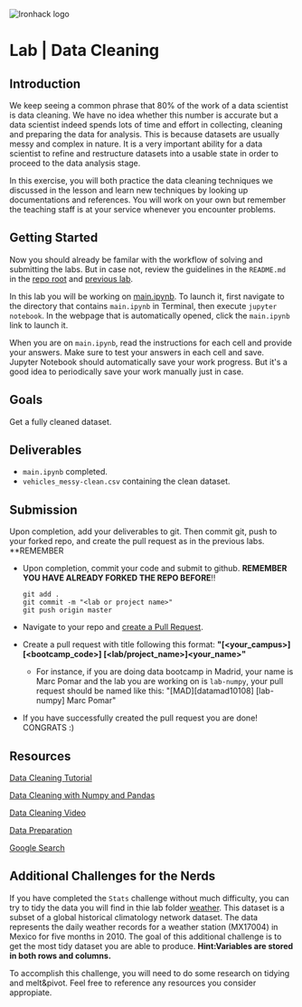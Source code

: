 ![Ironhack logo](https://i.imgur.com/1QgrNNw.png)

# Lab | Data Cleaning


## Introduction

We keep seeing a common phrase that 80% of the work of a data scientist is data cleaning. We have no idea whether this number is accurate but a data scientist indeed spends lots of time and effort in collecting, cleaning and preparing the data for analysis. This is because datasets are usually messy and complex in nature. It is a very important ability for a data scientist to refine and restructure datasets into a usable state in order to proceed to the data analysis stage.

In this exercise, you will both practice the data cleaning techniques we discussed in the lesson and learn new techniques by looking up documentations and references. You will work on your own but remember the teaching staff is at your service whenever you encounter problems.

## Getting Started

Now you should already be familar with the workflow of solving and submitting the labs. But in case not, review the guidelines in the `README.md` in the [repo root](../..) and [previous lab](../lab-pandas).

In this lab you will be working on [main.ipynb](your-code/main.ipynb). To launch it, first navigate to the directory that contains `main.ipynb` in Terminal, then execute `jupyter notebook`. In the webpage that is automatically opened, click the `main.ipynb` link to launch it.

When you are on `main.ipynb`, read the instructions for each cell and provide your answers. Make sure to test your answers in each cell and save. Jupyter Notebook should automatically save your work progress. But it's a good idea to periodically save your work manually just in case.

## Goals

Get a fully cleaned dataset.

## Deliverables

- `main.ipynb` completed.
- `vehicles_messy-clean.csv` containing the clean dataset.

## Submission

Upon completion, add your deliverables to git. Then commit git, push to your forked repo, and create the pull request as in the previous labs. **REMEMBER

- Upon completion, commit your code and submit to github. **REMEMBER YOU HAVE ALREADY FORKED THE REPO BEFORE**!!

  ```
  git add .
  git commit -m "<lab or project name>"
  git push origin master
  ```

- Navigate to your repo and [create a Pull Request](https://help.github.com/articles/creating-a-pull-request/).
- Create a pull request with title following this format: **"[<your_campus>][<bootcamp_code>] [<lab/project_name>]<your_name>"**
  - For instance, if you are doing data bootcamp in Madrid, your name is Marc Pomar and the lab you are working on is `lab-numpy`, your pull request should be named like this: "[MAD][datamad10108] [lab-numpy] Marc Pomar"
- If you have successfully created the pull request you are done!  CONGRATS :)

## Resources

[Data Cleaning Tutorial](https://www.tutorialspoint.com/python/python_data_cleansing.html)

[Data Cleaning with Numpy and Pandas](https://realpython.com/python-data-cleaning-numpy-pandas/#python-data-cleaning-recap-and-resources)

[Data Cleaning Video](https://www.youtube.com/watch?v=ZOX18HfLHGQ)

[Data Preparation](https://www.kdnuggets.com/2017/06/7-steps-mastering-data-preparation-python.html)

[Google Search](https://www.google.es/search?q=how+to+clean+data+with+python)

## Additional Challenges for the Nerds

If you have completed the `Stats` challenge without much difficulty, you can try to tidy the data you will find in thie lab folder [weather](../weather-raw.csv). This dataset is a subset of a global historical climatology network dataset. The data represents the daily weather records for a weather station (MX17004) in Mexico for five months in 2010. The goal of this additional challenge is to get the most tidy dataset you are able to produce. **Hint:Variables are stored in both rows and columns.**

To accomplish this challenge, you will need to do some research on tidying and melt&pivot. Feel free to reference any resources you consider appropiate.






